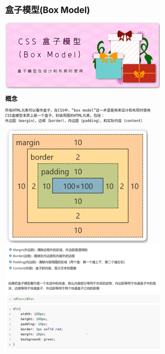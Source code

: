 <h1>盒子模型(Box Model)</h1>

![Alt text](image.png)

<b style="font-size:20px">概念</b>

    所有HTML元素可以看作盒子，在CSS中，“box model”这一术语是用来设计和布局时使用
    CSS盒模型本质上是一个盒子，封装周围的HTML元素，包括：
    外边距（margin），边框（border），内边距（padding），和实际内容（content）
![Alt text](image-1.png)
![Alt text](image-2.png)
![Alt text](image-3.png)